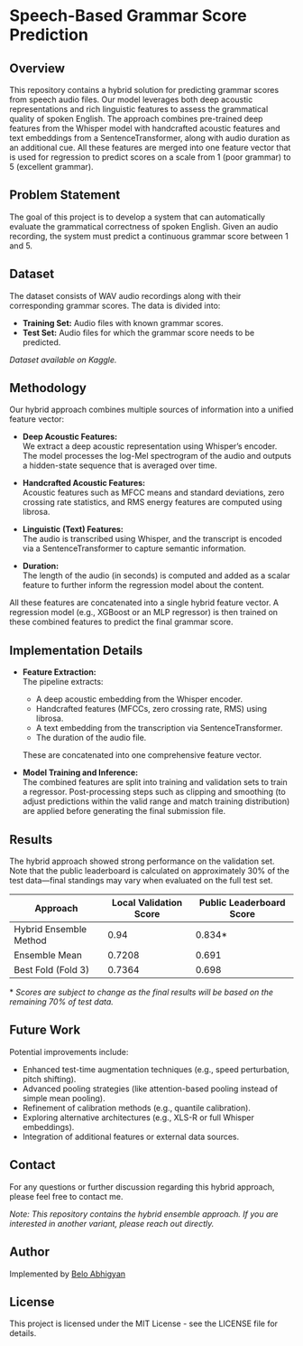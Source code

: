 # Speech-Based Grammar Score Prediction

## Overview
This repository contains a hybrid solution for predicting grammar scores from speech audio files. Our model leverages both deep acoustic representations and rich linguistic features to assess the grammatical quality of spoken English. The approach combines pre-trained deep features from the Whisper model with handcrafted acoustic features and text embeddings from a SentenceTransformer, along with audio duration as an additional cue. All these features are merged into one feature vector that is used for regression to predict scores on a scale from 1 (poor grammar) to 5 (excellent grammar).

## Problem Statement
The goal of this project is to develop a system that can automatically evaluate the grammatical correctness of spoken English. Given an audio recording, the system must predict a continuous grammar score between 1 and 5.

## Dataset
The dataset consists of WAV audio recordings along with their corresponding grammar scores. The data is divided into:
- **Training Set:** Audio files with known grammar scores.
- **Test Set:** Audio files for which the grammar score needs to be predicted.

*Dataset available on Kaggle.*

## Methodology
Our hybrid approach combines multiple sources of information into a unified feature vector:
- **Deep Acoustic Features:**  
  We extract a deep acoustic representation using Whisper’s encoder. The model processes the log-Mel spectrogram of the audio and outputs a hidden-state sequence that is averaged over time.
  
- **Handcrafted Acoustic Features:**  
  Acoustic features such as MFCC means and standard deviations, zero crossing rate statistics, and RMS energy features are computed using librosa.
  
- **Linguistic (Text) Features:**  
  The audio is transcribed using Whisper, and the transcript is encoded via a SentenceTransformer to capture semantic information.
  
- **Duration:**  
  The length of the audio (in seconds) is computed and added as a scalar feature to further inform the regression model about the content.

All these features are concatenated into a single hybrid feature vector. A regression model (e.g., XGBoost or an MLP regressor) is then trained on these combined features to predict the final grammar score.

## Implementation Details
- **Feature Extraction:**  
  The pipeline extracts:
  - A deep acoustic embedding from the Whisper encoder.
  - Handcrafted features (MFCCs, zero crossing rate, RMS) using librosa.
  - A text embedding from the transcription via SentenceTransformer.
  - The duration of the audio file.
  
  These are concatenated into one comprehensive feature vector.

- **Model Training and Inference:**  
  The combined features are split into training and validation sets to train a regressor. Post-processing steps such as clipping and smoothing (to adjust predictions within the valid range and match training distribution) are applied before generating the final submission file.

## Results
The hybrid approach showed strong performance on the validation set. Note that the public leaderboard is calculated on approximately 30% of the test data—final standings may vary when evaluated on the full test set.

| Approach | Local Validation Score | Public Leaderboard Score |
| ----------------------- | ----------------- | --------------------------------- |
| Hybrid Ensemble Method  | 0.94       | 0.834*                            |
| Ensemble Mean | 0.7208 | 0.691 |
| Best Fold (Fold 3) | 0.7364 | 0.698 |

\* *Scores are subject to change as the final results will be based on the remaining 70% of test data.*

## Future Work
Potential improvements include:
- Enhanced test-time augmentation techniques (e.g., speed perturbation, pitch shifting).
- Advanced pooling strategies (like attention-based pooling instead of simple mean pooling).
- Refinement of calibration methods (e.g., quantile calibration).
- Exploring alternative architectures (e.g., XLS-R or full Whisper embeddings).
- Integration of additional features or external data sources.

## Contact
For any questions or further discussion regarding this hybrid approach, please feel free to contact me.

*Note: This repository contains the hybrid ensemble approach. If you are interested in another variant, please reach out directly.*

## Author

Implemented by [Belo Abhigyan](https://github.com/koachgg)

## License

This project is licensed under the MIT License - see the LICENSE file for details.
```


```
